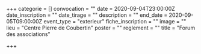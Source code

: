 +++
categorie = []
convocation = ""
date = 2020-09-04T23:00:00Z
date_inscription = ""
date_tirage = ""
description = ""
end_date = 2020-09-05T09:00:00Z
event_type = "exterieur"
fiche_inscription = ""
image = ""
lieu = "Centre Pierre de Coubertin"
poster = ""
reglement = ""
title = "Forum des associations"

+++
